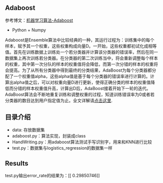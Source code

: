 ## Adaboost

参考博文：[机器学习算法-Adaboost](http://www.csuldw.com/2015/07/05/2015-07-05-ML-algorithm-Adaboost/)

- Python + Numpy

Adaboost是Ensemble算法中比较经典的一种，其运行过程为：训练集中的每个样本，赋予其一个权重，这些权重构成向量D。一开始，这些权重都初试化成相等值。首先在训练数据上训练处一个若分类器并计算该分类器的错误率，然后在同一数据集上再次训练若分类器。在分类器的第二次训练当中，将会重新调整每个样本的权重，其中第一次分队的样本的权重值将会降低，而第一次分错的样本的权重将会提高。为了从所有分类器中得到最终的分类结果，AdaBoost为每个分类器都分配了一个权重值alpha，这些alpha值是基于每个分类器的错误率进行计算的。计算出alpha值之后，可以对权重向量D进行更新，使得正确分类的样本的权重值降低而分错的样本权重值升高，计算出D后，AdaBoost接着开始下一轮的迭代。AdaBoost算法会不断地重复训练和调整权重的过程，知道训练错误率为0或者若分类器的数目达到用户指定值为止。全文详解请[点击这里](http://www.csuldw.com/2015/07/05/2015-07-05-ML-algorithm-Adaboost/).

## 目录介绍

- data: 存放数据集
- adaboost.py：算法实现，封装成class
- HandWriting.py：用adaboost算法测试手写识别字，用来和KNN进行比较
- test.py：数据集与logistics_regression的数据集一样

## Results

test.py输出error_rate的结果为：[[ 0.29850746]]



